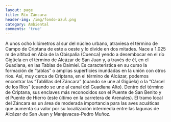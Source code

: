 ```yaml
---
layout: page
title: Río Záncara
header-img: /img/fondo-azul.png
category: Ambiental
comments: 'true'
---
```



A unos ocho kilómetros al sur del núcleo urbano, atraviesa el término de Campo de Criptana de este a oeste y lo divide en dos mitades. 
Nace a 1.025 m de altitud en Abia de la Obispalía (Cuenca) yendo a desembocar en el río Gigüela en el término de Alcázar de San Juan y, a través de él, en el Guadiana, en las Tablas de Daimiel.
Es característica en su curso la formación de “tablas” o amplias superficies inundadas en la unión con otros ríos. Así, muy cerca de Criptana, en el término de Alcázar, podemos encontrar las “Tablillas del Záncara”  (cuando se une al Gigüela) o la “Cárcel de los Ríos” (cuando se une al canal del Guadiana Alto).
Dentro del término de Criptana, sus enclaves más reconocidos son el Puente de San Benito y el Puente de Hierro (este último en la carretera de Arenales).
El tramo local del Záncara es un área de moderada importancia para las aves acuáticas que aumenta su valor por su localización intermedia entre las lagunas de Alcázar de San Juan y Manjavacas-Pedro Muñoz.
